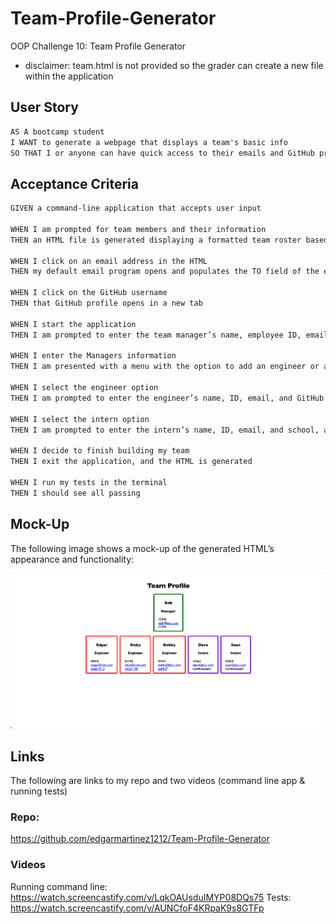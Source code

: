 # Team-Profile-Generator

OOP Challenge 10: Team Profile Generator

- disclaimer: team.html is not provided so the grader can create a new file within the application

## User Story

```md
AS A bootcamp student
I WANT to generate a webpage that displays a team's basic info
SO THAT I or anyone can have quick access to their emails and GitHub profiles
```

## Acceptance Criteria

```md
GIVEN a command-line application that accepts user input

WHEN I am prompted for team members and their information
THEN an HTML file is generated displaying a formatted team roster based on user input

WHEN I click on an email address in the HTML
THEN my default email program opens and populates the TO field of the email with the address

WHEN I click on the GitHub username
THEN that GitHub profile opens in a new tab

WHEN I start the application
THEN I am prompted to enter the team manager’s name, employee ID, email address, and office number

WHEN I enter the Managers information
THEN I am presented with a menu with the option to add an engineer or an intern or to finish building the team

WHEN I select the engineer option
THEN I am prompted to enter the engineer’s name, ID, email, and GitHub username, and I am taken back to the menu options

WHEN I select the intern option
THEN I am prompted to enter the intern’s name, ID, email, and school, and I am taken back to the menu options

WHEN I decide to finish building my team
THEN I exit the application, and the HTML is generated

WHEN I run my tests in the terminal
THEN I should see all passing
```

## Mock-Up

The following image shows a mock-up of the generated HTML’s appearance and functionality:

![HTML webpage titled “Team Profile Generator” features five boxes listing employee names, titles, and other key info.](./assets/team-profile-generator-screengrab.png)

## Links

The following are links to my repo and two videos (command line app & running tests)

### Repo:

https://github.com/edgarmartinez1212/Team-Profile-Generator

### Videos

Running command line: https://watch.screencastify.com/v/LqkOAUsduIMYP08DQs75
Tests: https://watch.screencastify.com/v/AUNCfoF4KRpaK9s8GTFp
